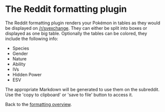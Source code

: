 # The Reddit formatting plugin

The Reddit formatting plugin renders your Pokémon in tables as they would be displayed on [/r/svexchange](https://reddit.com/r/svexchange). They can either be split into boxes or displayed as one big table. Optionally the tables can be colored, they include the following info:

  * Species
  * Gender
  * Nature
  * Ability
  * IVs
  * Hidden Power
  * ESV

The appropriate Markdown will be generated to use them on the subreddit. Use the 'copy to clipboard' or 'save to file' button to access it.

Back to the [formatting overview](../formatting.md).